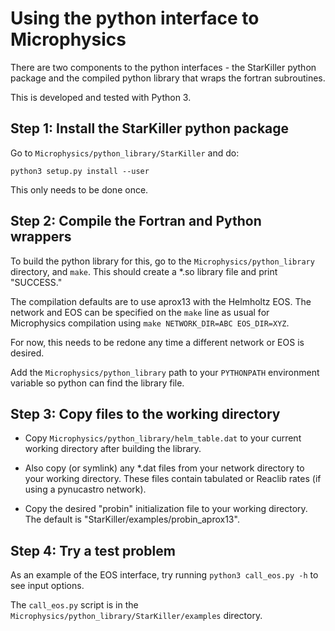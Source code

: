 # Using the python interface to Microphysics

There are two components to the python interfaces - the StarKiller
python package and the compiled python library that wraps the fortran
subroutines.

This is developed and tested with Python 3.

## Step 1: Install the StarKiller python package

Go to `Microphysics/python_library/StarKiller` and do:

```
python3 setup.py install --user
```

This only needs to be done once.

## Step 2: Compile the Fortran and Python wrappers

To build the python library for this, go to the
`Microphysics/python_library` directory, and `make`. This should
create a *.so library file and print "SUCCESS."

The compilation defaults are to use aprox13 with the Helmholtz
EOS. The network and EOS can be specified on the `make` line as usual
for Microphysics compilation using `make NETWORK_DIR=ABC EOS_DIR=XYZ`.

For now, this needs to be redone any time a different network or EOS
is desired.

Add the `Microphysics/python_library` path to your `PYTHONPATH`
environment variable so python can find the library file.

## Step 3: Copy files to the working directory

- Copy `Microphysics/python_library/helm_table.dat` to your current
  working directory after building the library.

- Also copy (or symlink) any *.dat files from your network directory
  to your working directory. These files contain tabulated or Reaclib
  rates (if using a pynucastro network).

- Copy the desired "probin" initialization file to your working
  directory. The default is "StarKiller/examples/probin_aprox13".

## Step 4: Try a test problem

As an example of the EOS interface, try running `python3 call_eos.py -h`
to see input options.

The `call_eos.py` script is in the
`Microphysics/python_library/StarKiller/examples` directory.
